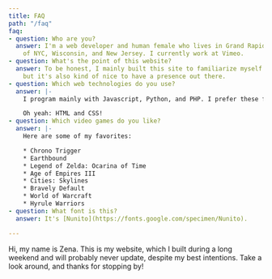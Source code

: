 ```yaml
---
title: FAQ
path: "/faq"
faq:
- question: Who are you?
  answer: I'm a web developer and human female who lives in Grand Rapids, MI by way
    of NYC, Wisconsin, and New Jersey. I currently work at Vimeo.
- question: What's the point of this website?
  answer: To be honest, I mainly built this site to familiarize myself with Gatsby,
    but it's also kind of nice to have a presence out there. 
- question: Which web technologies do you use?
  answer: |-
    I program mainly with Javascript, Python, and PHP. I prefer these frameworks: React, Django, and Express. Some other things I like: Gatsby, Ant Design, [Click](https://click.palletsprojects.com/en/7.x/), web APIs (Rest and GraphQL). At work, I spend a lot of time with the [Zendesk App Framework](https://developer.zendesk.com/apps/docs/developer-guide/using_sdk).

    Oh yeah: HTML and CSS!
- question: Which video games do you like?
  answer: |-
    Here are some of my favorites:

    * Chrono Trigger
    * Earthbound
    * Legend of Zelda: Ocarina of Time
    * Age of Empires III
    * Cities: Skylines
    * Bravely Default
    * World of Warcraft
    * Hyrule Warriors
- question: What font is this?
  answer: It's [Nunito](https://fonts.google.com/specimen/Nunito).

---
```

Hi, my name is Zena. This is my website, which I built during a long weekend and will probably never update, despite my best intentions. Take a look around, and thanks for stopping by!